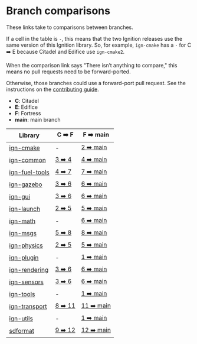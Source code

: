 # Branch comparisons

These links take to comparisons between branches.

If a cell in the table is `-`, this means that the two Ignition releases use
the same version of this Ignition library. So, for example, `ign-cmake` has a
`-` for C ➡️  E because Citadel and Edifice use `ign-cmake2`.

When the comparison link says "There isn’t anything to compare," this means
no pull requests need to be forward-ported.

Otherwise, those branches could use a forward-port pull request.
See the instructions on the
[contributing guide](https://gazebosim.org/docs/all/contributing#process).

* **C**: Citadel
* **E**: Edifice
* **F**: Fortress
* **main**: main branch

Library                          | C ➡️  F                        | F ➡️  main
-------------------------------- | ----------------------------- | ---------------------------------
[ign-cmake][ign-cmake]           | -                             | [2 ➡️  main][ign-cmake-main]
[ign-common][ign-common]         | [3 ➡️  4][ign-common-3-4]      | [4 ➡️  main][ign-common-main]
[ign-fuel-tools][ign-fuel-tools] | [4 ➡️  7][ign-fuel-tools-4-7]  | [7 ➡️  main][ign-fuel-tools-main]
[ign-gazebo][ign-gazebo]         | [3 ➡️  6][ign-gazebo-3-6]      | [6 ➡️  main][ign-gazebo-main]
[ign-gui][ign-gui]               | [3 ➡️  6][ign-gui-3-6]         | [6 ➡️  main][ign-gui-main]
[ign-launch][ign-launch]         | [2 ➡️  5][ign-launch-2-5]      | [5 ➡️  main][ign-launch-main]
[ign-math][ign-math]             | -                             | [6 ➡️  main][ign-math-main]
[ign-msgs][ign-msgs]             | [5 ➡️  8][ign-msgs-5-8]        | [8 ➡️  main][ign-msgs-main]
[ign-physics][ign-physics]       | [2 ➡️  5][ign-physics-2-5]     | [5 ➡️  main][ign-physics-main]
[ign-plugin][ign-plugin]         | -                             | [1 ➡️  main][ign-plugin-main]
[ign-rendering][ign-rendering]   | [3 ➡️  6][ign-rendering-3-6]   | [6 ➡️  main][ign-rendering-main]
[ign-sensors][ign-sensors]       | [3 ➡️  6][ign-sensors-3-6]     | [6 ➡️  main][ign-sensors-main]
[ign-tools][ign-tools]           | -                             | [1 ➡️  main][ign-tools-main]
[ign-transport][ign-transport]   | [8 ➡️  11][ign-transport-8-11] | [11 ➡️  main][ign-transport-main]
[ign-utils][ign-utils]           | -                             | [1 ➡️  main][ign-utils-main]
[sdformat][sdformat]             | [9 ➡️  12][sdformat-9-12]      | [12 ➡️  main][sdformat-main]

[ign-cmake]: https://github.com/gazebosim/gz-cmake
[ign-cmake-main]: https://github.com/gazebosim/gz-cmake/compare/main...ign-cmake2

[ign-common]: https://github.com/gazebosim/gz-common
[ign-common-3-4]: https://github.com/gazebosim/gz-common/compare/ign-common4...ign-common3
[ign-common-main]: https://github.com/gazebosim/gz-common/compare/main...ign-common4

[ign-fuel-tools]: https://github.com/gazebosim/gz-fuel-tools
[ign-fuel-tools-4-7]: https://github.com/gazebosim/gz-fuel-tools/compare/ign-fuel-tools7...ign-fuel-tools4
[ign-fuel-tools-main]: https://github.com/gazebosim/gz-fuel-tools/compare/main...ign-fuel-tools7

[ign-gazebo]: https://github.com/gazebosim/gz-sim
[ign-gazebo-3-6]: https://github.com/gazebosim/gz-sim/compare/ign-gazebo6...ign-gazebo3
[ign-gazebo-main]: https://github.com/gazebosim/gz-sim/compare/main...ign-gazebo6

[ign-gui]: https://github.com/gazebosim/gz-gui
[ign-gui-3-6]: https://github.com/gazebosim/gz-gui/compare/ign-gui6...ign-gui3
[ign-gui-main]: https://github.com/gazebosim/gz-gui/compare/main...ign-gui6

[ign-launch]: https://github.com/gazebosim/gz-launch
[ign-launch-2-5]: https://github.com/gazebosim/gz-launch/compare/ign-launch5...ign-launch2
[ign-launch-main]: https://github.com/gazebosim/gz-launch/compare/main...ign-launch5

[ign-math]: https://github.com/gazebosim/gz-math
[ign-math-main]: https://github.com/gazebosim/gz-math/compare/main...ign-math6

[ign-msgs]: https://github.com/gazebosim/gz-msgs
[ign-msgs-5-8]: https://github.com/gazebosim/gz-msgs/compare/ign-msgs8...ign-msgs5
[ign-msgs-main]: https://github.com/gazebosim/gz-msgs/compare/main...ign-msgs8

[ign-physics]: https://github.com/gazebosim/gz-physics
[ign-physics-2-5]: https://github.com/gazebosim/gz-physics/compare/ign-physics5...ign-physics2
[ign-physics-main]: https://github.com/gazebosim/gz-physics/compare/main...ign-physics5

[ign-plugin]: https://github.com/gazebosim/gz-plugin
[ign-plugin-main]: https://github.com/gazebosim/gz-plugin/compare/main...ign-plugin1

[ign-rendering]: https://github.com/gazebosim/gz-rendering
[ign-rendering-3-6]: https://github.com/gazebosim/gz-rendering/compare/ign-rendering6...ign-rendering3
[ign-rendering-main]: https://github.com/gazebosim/gz-rendering/compare/main...ign-rendering6

[ign-sensors]: https://github.com/gazebosim/gz-sensors
[ign-sensors-3-6]: https://github.com/gazebosim/gz-sensors/compare/ign-sensors6...ign-sensors3
[ign-sensors-main]: https://github.com/gazebosim/gz-sensors/compare/main...ign-sensors6

[ign-tools]: https://github.com/gazebosim/gz-tools
[ign-tools-main]: https://github.com/gazebosim/gz-tools/compare/main...ign-tools1

[ign-transport]: https://github.com/gazebosim/gz-transport
[ign-transport-8-11]: https://github.com/gazebosim/gz-transport/compare/ign-transport11...ign-transport8
[ign-transport-main]: https://github.com/gazebosim/gz-transport/compare/main...ign-transport11

[ign-utils]: https://github.com/gazebosim/gz-utils
[ign-utils-main]: https://github.com/gazebosim/gz-utils/compare/main...ign-utils1

[sdformat]: https://github.com/osrf/sdformat
[sdformat-9-12]: https://github.com/osrf/sdformat/compare/sdf12...sdf9
[sdformat-main]: https://github.com/osrf/sdformat/compare/main...sdf12
